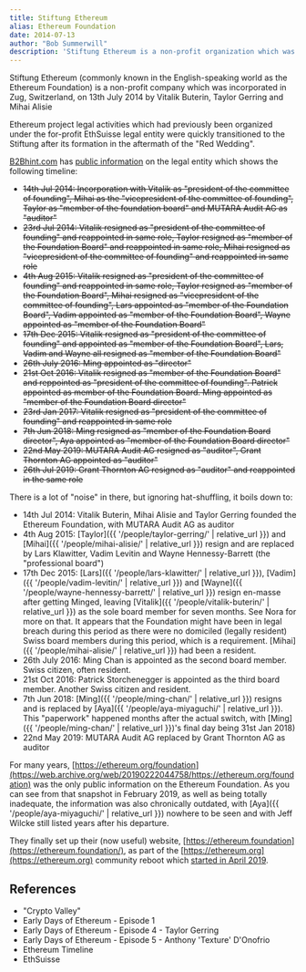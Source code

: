 ```yaml
---
title: Stiftung Ethereum
alias: Ethereum Foundation
date: 2014-07-13
author: "Bob Summerwill"
description: 'Stiftung Ethereum is a non-profit organization which was incorporated in Zug in July 2014.  It is more commonly known by its English name - the Ethereum Foundation.'
---
```


Stiftung Ethereum (commonly known in the English-speaking world as the Ethereum Foundation) is a non-profit company which was incorporated in Zug, Switzerland, on 13th July 2014 by Vitalik Buterin, Taylor Gerring and Mihai Alisie

Ethereum project legal activities which had previously been organized under the for-profit EthSuisse legal entity were quickly transitioned to the Stiftung after its formation in the aftermath of the "Red Wedding".

[B2Bhint.com](https://b2bhint.com) has [public information](https://b2bhint.com/en/company/ch/stiftung-ethereum--CHE-292.124.800) on the legal entity which shows the following timeline:

* ~~14th Jul 2014: Incorporation with Vitalik as "president of the committee of founding", Mihai as the "vicepresident of the committee of founding", Taylor as "member of the foundation board" and MUTARA Audit AG as "auditor"~~
* ~~23rd Jul 2014: Vitalik resigned as "president of the committee of founding" and reappointed in same role, Taylor resigned as "member of the Foundation Board" and reappointed in same role, Mihai resigned as "vicepresident of the committee of founding" and reappointed in same role~~
* ~~4th Aug 2015: Vitalik resigned as "president of the committee of founding" and reappointed in same role, Taylor resigned as "member of the Foundation Board", Mihai resigned as "vicepresident of the committee of founding", Lars appointed as "member of the Foundation Board", Vadim appointed as "member of the Foundation Board", Wayne appointed as "member of the Foundation Board"~~
* ~~17th Dec 2015: Vitalik resigned as "president of the committee of founding" and appointed as "member of the Foundation Board", Lars, Vadim and Wayne all resigned as "member of the Foundation Board"~~
* ~~26th July 2016: Ming appointed as "director"~~
* ~~21st Oct 2016: Vitalik resigned as "member of the Foundation Board" and reppointed as "president of the committee of founding".  Patrick appointed as member of the Foundation Board.  Ming appointed as "member of the Foundation Board director"~~
* ~~23rd Jan 2017: Vitalik resigned as "president of the committee of founding" and reappointed in same role~~
* ~~7th Jun 2018: Ming resigned as "member of the Foundation Board director", Aya appointed as "member of the Foundation Board director"~~
* ~~22nd May 2019: MUTARA Audit AG resigned as "auditor", Grant Thornton AG appointed as "auditor"~~
* ~~26th Jul 2019: Grant Thornton AG resigned as "auditor" and reappointed in the same role~~

There is a lot of "noise" in there, but ignoring hat-shuffling, it boils down to:

* 14th Jul 2014: Vitalik Buterin, Mihai Alisie and Taylor Gerring founded the Ethereum Foundation, with MUTARA Audit AG as auditor
* 4th Aug 2015: [Taylor]({{ '/people/taylor-gerring/' | relative_url }}) and [Mihai]({{ '/people/mihai-alisie/' | relative_url }}) resign and are replaced by Lars Klawitter, Vadim Levitin and Wayne Hennessy-Barrett (the "professional board")
* 17th Dec 2015: [Lars]({{ '/people/lars-klawitter/' | relative_url }}), [Vadim]({{ '/people/vadim-levitin/' | relative_url }}) and [Wayne]({{ '/people/wayne-hennessy-barrett/' | relative_url }}) resign en-masse after getting Minged, leaving [Vitalik]({{ '/people/vitalik-buterin/' | relative_url }}) as the sole board member for seven months.  See Nora for more on that.  It appears that the Foundation might have been in legal breach during this period as there were no domiciled (legally resident) Swiss board members during this period, which is a requirement.  [Mihai]({{ '/people/mihai-alisie/' | relative_url }}) had been a resident.
* 26th July 2016: Ming Chan is appointed as the second board member. Swiss citizen, often resident.
* 21st Oct 2016: Patrick Storchenegger is appointed as the third board member. Another Swiss citizen and resident.
* 7th Jun 2018: [Ming]({{ '/people/ming-chan/' | relative_url }}) resigns and is replaced by [Aya]({{ '/people/aya-miyaguchi/' | relative_url }}).  This "paperwork" happened months after the actual switch, with [Ming]({{ '/people/ming-chan/' | relative_url }})'s final day being 31st Jan 2018)
* 22nd May 2019: MUTARA Audit AG replaced by Grant Thornton AG as auditor

For many years, [https://ethereum.org/foundation](https://web.archive.org/web/20190222044758/https://ethereum.org/foundation) was the only public information on the Ethereum Foundation.  As you can see from that snapshot in February 2019, as well as being totally inadequate, the information was also chronically outdated, with [Aya]({{ '/people/aya-miyaguchi/' | relative_url }}) nowhere to be seen and with Jeff Wilcke still listed years after his departure.

They finally set up their (now useful) website, [https://ethereum.foundation](https://ethereum.foundation/), as part of the [https://ethereum.org](https://ethereum.org) community reboot which [started in April 2019](https://blog.ethereum.org/2019/04/30/beginning-a-new-ethereum-org).


## References

- "Crypto Valley"
- Early Days of Ethereum - Episode 1
- Early Days of Ethereum - Episode 4 - Taylor Gerring
- Early Days of Ethereum - Episode 5 - Anthony 'Texture' D'Onofrio
- Ethereum Timeline
- EthSuisse
